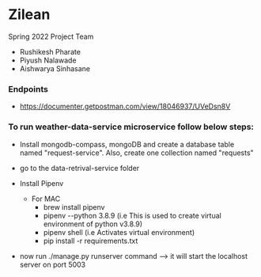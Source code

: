 # Zilean
Spring 2022 Project Team

- Rushikesh Pharate
- Piyush Nalawade
- Aishwarya Sinhasane


### Endpoints
- https://documenter.getpostman.com/view/18046937/UVeDsn8V
### To run weather-data-service microservice follow below steps:


* Install mongodb-compass, mongoDB and create a database table named "request-service". Also, create one collection named "requests"
* go to the data-retrival-service folder
* Install Pipenv 
  * For MAC
      * brew install pipenv
      * pipenv --python 3.8.9 (i.e This is used to create virtual environment of python v3.8.9) 
      * pipenv shell (i.e Activates virtual environment) 
      * pip install -r requirements.txt
        
* now run ./manage.py runserver command --> it will start the localhost server on port 5003 




